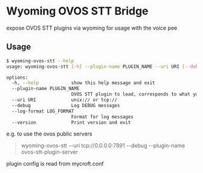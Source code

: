 # Wyoming OVOS STT Bridge

expose OVOS STT plugins via wyoming for usage with the voice pee

## Usage

```bash
$ wyoming-ovos-stt --help
usage: wyoming-ovos-stt [-h] --plugin-name PLUGIN_NAME --uri URI [--debug] [--log-format LOG_FORMAT] [--version]

options:
  -h, --help            show this help message and exit
  --plugin-name PLUGIN_NAME
                        OVOS STT plugin to load, corresponds to what you would put under "module" in mycroft.conf
  --uri URI             unix:// or tcp://
  --debug               Log DEBUG messages
  --log-format LOG_FORMAT
                        Format for log messages
  --version             Print version and exit

```

e.g.  to use the ovos public servers

> wyoming-ovos-stt --uri tcp://0.0.0.0:7891 --debug --plugin-name ovos-stt-plugin-server 

plugin config is read from mycroft.conf 
